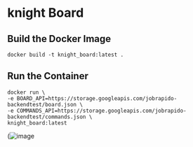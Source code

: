 # knight Board

## Build the Docker Image

	docker build -t knight_board:latest .

## Run the Container

    docker run \
    -e BOARD_API=https://storage.googleapis.com/jobrapido-backendtest/board.json \
    -e COMMANDS_API=https://storage.googleapis.com/jobrapido-backendtest/commands.json \
    knight_board:latest

(![image](https://github.com/user-attachments/assets/55671ef7-fa52-445f-aa6b-2b4ba4a73e54)


